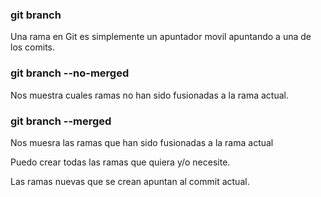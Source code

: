 ### git branch
Una rama en Git es simplemente un apuntador movil apuntando a una de los comits.

### git branch --no-merged
Nos muestra cuales ramas no han sido fusionadas a la rama actual.

### git branch --merged
Nos muesra las ramas que han sido fusionadas a la rama actual

Puedo crear todas las ramas que quiera y/o necesite.

Las ramas nuevas que se crean apuntan al commit actual.

